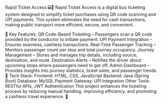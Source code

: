 Rapid Ticket Access 🚍🎫
Rapid Ticket Access is a digital bus ticketing system designed to simplify ticket purchases using QR code scanning and UPI payments. This system eliminates the need for cash transactions, making public transport more efficient, secure, and convenient.

📌 Key Features:
QR Code-Based Ticketing – Passengers scan a QR code provided by the conductor to initiate payment.
UPI Payment Integration – Ensures seamless, cashless transactions.
Real-Time Passenger Tracking – Monitors passenger count per stop and total journey occupancy.
Journey Management – Stores and manages trip details, including source, destination, and route.
Destination Alerts – Notifies the driver about upcoming stops where passengers need to get off.
Admin Dashboard – Provides insights into journey statistics, ticket sales, and passenger trends.
🔧 Tech Stack:
Frontend: HTML, CSS, JavaScript
Backend: Java (Spring Boot)
Database: MySQL
Payment Gateway: UPI Integration
Other Tools: RESTful APIs, JWT Authentication
This project enhances the ticketing process by reducing manual handling, improving efficiency, and promoting a cashless travel experience. 🚀
